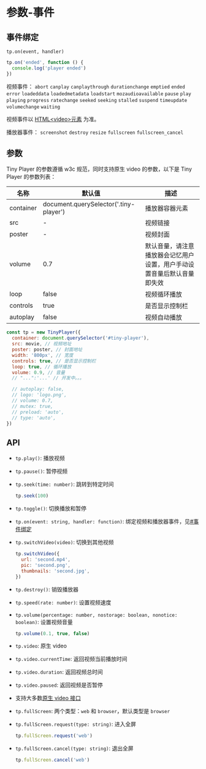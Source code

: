 # 参数-事件

## 事件绑定

`tp.on(event, handler)`

```js
tp.on('ended', function () {
  console.log('player ended')
})
```

视频事件： `abort` `canplay` `canplaythrough` `durationchange` `emptied` `ended` `error` `loadeddata` `loadedmetadata` `loadstart` `mozaudioavailable` `pause` `play` `playing` `progress` `ratechange` `seeked` `seeking` `stalled` `suspend` `timeupdate` `volumechange` `waiting`

视频事件以 [HTML\<video\>元素](https://developer.mozilla.org/zh-CN/docs/Web/HTML/Element/video#%E4%BA%8B%E4%BB%B6) 为准。

播放器事件： `screenshot` `destroy` `resize` `fullscreen` `fullscreen_cancel`

## 参数

Tiny Player 的参数遵循 w3c 规范，同时支持原生 video 的参数，以下是 Tiny Player 的参数列表：

| 名称      | 默认值                                 | 描述                                                                   |
| --------- | -------------------------------------- | ---------------------------------------------------------------------- |
| container | document.querySelector('.tiny-player') | 播放器容器元素                                                         |
| src       | -                                      | 视频链接                                                               |
| poster    | -                                      | 视频封面                                                               |
| volume    | 0.7                                    | 默认音量，请注意播放器会记忆用户设置，用户手动设置音量后默认音量即失效 |
| loop      | false                                  | 视频循环播放                                                           |
| controls  | true                                   | 是否显示控制栏                                                         |
| autoplay  | false                                  | 视频自动播放                                                           |

<!--
| chromecast | false | 启用 Chromecast |
| preload | 'auto' | 视频预加载，可选值: 'none', 'metadata', 'auto' |
| playbackSpeed | [0.5, 0.75, 1, 1.25, 1.5, 2] | 可选的播放速率，可以设置成自定义的数组 |
| thumbnails | - | 视频缩略图，可以使用 [DPlayer-thumbnails](https://github.com/MoePlayer/DPlayer-thumbnails) 生成 |
| type | 'auto' | 可选值: 'auto', 'hls', 'flv', 'dash', 'webtorrent', 'normal' 或其他自定义类型, 见[#MSE 支持](#mse-支持) |
| contextmenu | [] | 自定义右键菜单 |
| mutex | true | 互斥，阻止多个播放器同时播放，当前播放器播放时暂停其他播放器 |
| preventClickToggle | false | 阻止点击播放器时候自动切换播放/暂停 |
| lang | navigator.language.toLowerCase() | 可选值: 'en', 'zh-cn', 'zh-tw' |
| screenshot | false | 开启截图，如果开启，视频和视频封面需要允许跨域 |
| hotkey | true | 开启热键，支持快进、快退、音量控制、播放暂停 |
| airplay | false | 在 Safari 中开启 AirPlay |
-->

```js
const tp = new TinyPlayer({
  container: document.querySelector('#tiny-player'),
  src: movie, // 视频地址
  poster: poster, // 封面地址
  width: '800px', // 宽度
  controls: true, // 是否显示控制栏
  loop: true, // 循环播放
  volume: 0.9, // 音量
  // "...":'...' // 开发中。。。

  // autoplay: false,
  // logo: 'logo.png',
  // volume: 0.7,
  // mutex: true,
  // preload: 'auto',
  // type: 'auto',
})
```

## API

- `tp.play()`: 播放视频

- `tp.pause()`: 暂停视频

- `tp.seek(time: number)`: 跳转到特定时间

  ```js
  tp.seek(100)
  ```

- `tp.toggle()`: 切换播放和暂停

- `tp.on(event: string, handler: function)`: 绑定视频和播放器事件，见[#事件绑定](#事件绑定)

- `tp.switchVideo(video)`: 切换到其他视频

  ```js
  tp.switchVideo({
    url: 'second.mp4',
    pic: 'second.png',
    thumbnails: 'second.jpg',
  })
  ```

- `tp.destroy()`: 销毁播放器

- `tp.speed(rate: number)`: 设置视频速度

- `tp.volume(percentage: number, nostorage: boolean, nonotice: boolean)`: 设置视频音量

  ```js
  tp.volume(0.1, true, false)
  ```

- `tp.video`: 原生 video

- `tp.video.currentTime`: 返回视频当前播放时间

- `tp.video.duration`: 返回视频总时间

- `tp.video.paused`: 返回视频是否暂停

- 支持大多数[原生 video 接口](http://www.w3schools.com/tags/ref_av_dom.asp)

- `tp.fullScreen`: 两个类型：`web` 和 `browser`，默认类型是 `browser`

- `tp.fullScreen.request(type: string)`: 进入全屏

  ```js
  tp.fullScreen.request('web')
  ```

- `tp.fullScreen.cancel(type: string)`: 退出全屏

  ```js
  tp.fullScreen.cancel('web')
  ```
